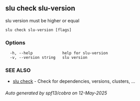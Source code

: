 ## slu check slu-version

slu version must be higher or equal

```
slu check slu-version [flags]
```

### Options

```
  -h, --help             help for slu-version
  -v, --version string   slu version
```

### SEE ALSO

* [slu check](slu_check.md)	 - Check for dependencies, versions, clusters, ...

###### Auto generated by spf13/cobra on 12-May-2025
